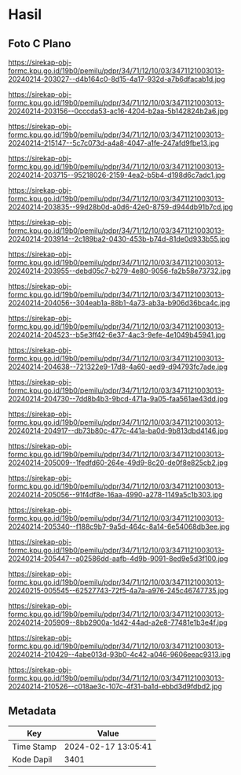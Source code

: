 # Hasil

## Foto C Plano

https://sirekap-obj-formc.kpu.go.id/19b0/pemilu/pdpr/34/71/12/10/03/3471121003013-20240214-203027--d4b164c0-8d15-4a17-932d-a7b6dfacab1d.jpg

https://sirekap-obj-formc.kpu.go.id/19b0/pemilu/pdpr/34/71/12/10/03/3471121003013-20240214-203156--0cccda53-ac16-4204-b2aa-5b142824b2a6.jpg

https://sirekap-obj-formc.kpu.go.id/19b0/pemilu/pdpr/34/71/12/10/03/3471121003013-20240214-215147--5c7c073d-a4a8-4047-a1fe-247afd9fbe13.jpg

https://sirekap-obj-formc.kpu.go.id/19b0/pemilu/pdpr/34/71/12/10/03/3471121003013-20240214-203715--95218026-2159-4ea2-b5b4-d198d6c7adc1.jpg

https://sirekap-obj-formc.kpu.go.id/19b0/pemilu/pdpr/34/71/12/10/03/3471121003013-20240214-203835--99d28b0d-a0d6-42e0-8759-d944db91b7cd.jpg

https://sirekap-obj-formc.kpu.go.id/19b0/pemilu/pdpr/34/71/12/10/03/3471121003013-20240214-203914--2c189ba2-0430-453b-b74d-81de0d933b55.jpg

https://sirekap-obj-formc.kpu.go.id/19b0/pemilu/pdpr/34/71/12/10/03/3471121003013-20240214-203955--debd05c7-b279-4e80-9056-fa2b58e73732.jpg

https://sirekap-obj-formc.kpu.go.id/19b0/pemilu/pdpr/34/71/12/10/03/3471121003013-20240214-204056--304eab1a-88b1-4a73-ab3a-b906d36bca4c.jpg

https://sirekap-obj-formc.kpu.go.id/19b0/pemilu/pdpr/34/71/12/10/03/3471121003013-20240214-204523--b5e3ff42-6e37-4ac3-9efe-4e1049b45941.jpg

https://sirekap-obj-formc.kpu.go.id/19b0/pemilu/pdpr/34/71/12/10/03/3471121003013-20240214-204638--721322e9-17d8-4a60-aed9-d94793fc7ade.jpg

https://sirekap-obj-formc.kpu.go.id/19b0/pemilu/pdpr/34/71/12/10/03/3471121003013-20240214-204730--7dd8b4b3-9bcd-471a-9a05-faa561ae43dd.jpg

https://sirekap-obj-formc.kpu.go.id/19b0/pemilu/pdpr/34/71/12/10/03/3471121003013-20240214-204917--db73b80c-477c-441a-ba0d-9b813dbd4146.jpg

https://sirekap-obj-formc.kpu.go.id/19b0/pemilu/pdpr/34/71/12/10/03/3471121003013-20240214-205009--1fedfd60-264e-49d9-8c20-de0f8e825cb2.jpg

https://sirekap-obj-formc.kpu.go.id/19b0/pemilu/pdpr/34/71/12/10/03/3471121003013-20240214-205056--91f4df8e-16aa-4990-a278-1149a5c1b303.jpg

https://sirekap-obj-formc.kpu.go.id/19b0/pemilu/pdpr/34/71/12/10/03/3471121003013-20240214-205340--f188c9b7-9a5d-464c-8a14-6e54068db3ee.jpg

https://sirekap-obj-formc.kpu.go.id/19b0/pemilu/pdpr/34/71/12/10/03/3471121003013-20240214-205447--a02586dd-aafb-4d9b-9091-8ed9e5d3f100.jpg

https://sirekap-obj-formc.kpu.go.id/19b0/pemilu/pdpr/34/71/12/10/03/3471121003013-20240215-005545--62527743-72f5-4a7a-a976-245c46747735.jpg

https://sirekap-obj-formc.kpu.go.id/19b0/pemilu/pdpr/34/71/12/10/03/3471121003013-20240214-205909--8bb2900a-1d42-44ad-a2e8-77481e1b3e4f.jpg

https://sirekap-obj-formc.kpu.go.id/19b0/pemilu/pdpr/34/71/12/10/03/3471121003013-20240214-210429--4abe013d-93b0-4c42-a046-9606eeac9313.jpg

https://sirekap-obj-formc.kpu.go.id/19b0/pemilu/pdpr/34/71/12/10/03/3471121003013-20240214-210526--c018ae3c-107c-4f31-ba1d-ebbd3d9fdbd2.jpg


## Metadata

| Key        | Value               |
| ---------- | ------------------- |
| Time Stamp | 2024-02-17 13:05:41 |
| Kode Dapil | 3401                |



